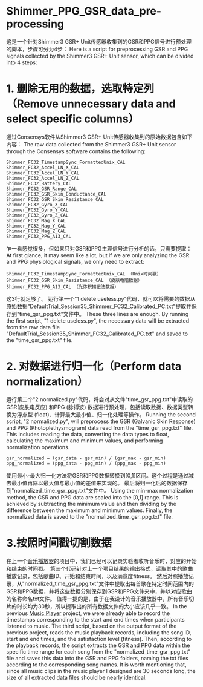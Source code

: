 # Shimmer_PPG_GSR_data_pre-processing
这是一个针对Shimmer3 GSR+ Unit传感器收集到的GSR和PPG信号进行预处理的脚本，步骤可分为4步：
Here is a script for preprocessing GSR and PPG signals collected by the Shimmer3 GSR+ Unit sensor, which can be divided into 4 steps:

# 1. 删除无用的数据，选取特定列（Remove unnecessary data and select specific columns）
通过Consensys软件从Shimmer3 GSR+ Unit传感器收集到的原始数据包含如下内容：
The raw data collected from the Shimmer3 GSR+ Unit sensor through the Consensys software contains the following:
```
Shimmer_FC32_TimestampSync_FormattedUnix_CAL
Shimmer_FC32_Accel_LN_X_CAL
Shimmer_FC32_Accel_LN_Y_CAL
Shimmer_FC32_Accel_LN_Z_CAL
Shimmer_FC32_Battery_CAL
Shimmer_FC32_GSR_Range_CAL
Shimmer_FC32_GSR_Skin_Conductance_CAL
Shimmer_FC32_GSR_Skin_Resistance_CAL
Shimmer_FC32_Gyro_X_CAL
Shimmer_FC32_Gyro_Y_CAL
Shimmer_FC32_Gyro_Z_CAL
Shimmer_FC32_Mag_X_CAL
Shimmer_FC32_Mag_Y_CAL
Shimmer_FC32_Mag_Z_CAL
Shimmer_FC32_PPG_A13_CAL	
```
乍一看感觉很多，但如果只对GSR和PPG生理信号进行分析的话，只需要提取：
At first glance, it may seem like a lot, but if we are only analyzing the GSR and PPG physiological signals, we only need to extract:
```
Shimmer_FC32_TimestampSync_FormattedUnix_CAL （Unix时间戳）
Shimmer_FC32_GSR_Skin_Resistance_CAL （皮肤电阻数据）
Shimmer_FC32_PPG_A13_CAL （光体积描记法数据）
```
这3行就足够了。
运行第一个"1 delete useless.py"代码，就可以将需要的数据从原始数据"DefaultTrial_Session35_Shimmer_FC32_Calibrated_PC.txt"提取并保存到"time_gsr_ppg.txt"文件中。
These three lines are enough.
By running the first script, "1 delete useless.py", the necessary data will be extracted from the raw data file "DefaultTrial_Session35_Shimmer_FC32_Calibrated_PC.txt" and saved to the "time_gsr_ppg.txt" file.

# 2. 对数据进行归一化（Perform data normalization）
运行第二个"2 normalized.py"代码，将会对从文件"time_gsr_ppg.txt"中读取的 GSR(皮肤电反应) 和PPG (脉搏波) 数据进行预处理，包括读取数据、数据类型转换为浮点型 (float)、计算最大最小值、归一化处理等操作。
Running the second script, "2 normalized.py", will preprocess the GSR (Galvanic Skin Response) and PPG (Photoplethysmogram) data read from the "time_gsr_ppg.txt" file. This includes reading the data, converting the data types to float, calculating the maximum and minimum values, and performing normalization operations.
```
gsr_normalized = (gsr_data - gsr_min) / (gsr_max - gsr_min)
ppg_normalized = (ppg_data - ppg_min) / (ppg_max - ppg_min)
```
使用最小-最大归一化方法将GSR和PPG数据转换到[0,1]区间。这个过程是通过减去最小值再除以最大值与最小值的差值来实现的。
最后将归一化后的数据保存到"normalized_time_gsr_ppg.txt"文件中。
Using the min-max normalization method, the GSR and PPG data are scaled into the [0,1] range. This is achieved by subtracting the minimum value and then dividing by the difference between the maximum and minimum values.
Finally, the normalized data is saved to the "normalized_time_gsr_ppg.txt" file.

# 3.按照时间戳切割数据
在上一个[音乐播放器](https://github.com/motortor/Music-Player-with-Rating-Functionality)的项目中，我们已经可以记录实验者收听音乐时，对应的开始和结束的时间戳。
第三个代码针对上一个项目结果的输出格式，读取其中的歌曲播放记录，包括歌曲ID、开始和结束时间，以及满意度fitness。
然后对照播放记录，从"normalized_time_gsr_ppg.txt"文件中提取出每首歌在特定时间范围内的GSR和PPG数据，并将这些数据分别保存到GSR和PPG文件夹中，并以对应歌曲的名称命名txt文件。
值得一提的是，由于在我设计的音乐播放器中，所有音乐切片的时长均为30秒，所以提取出的所有数据文件的大小应该几乎一致。
In the previous [Music Player](https://github.com/motortor/Music-Player-with-Rating-Functionality) project, we were already able to record the timestamps corresponding to the start and end times when participants listened to music.
The third script, based on the output format of the previous project, reads the music playback records, including the song ID, start and end times, and the satisfaction level (fitness). 
Then, according to the playback records, the script extracts the GSR and PPG data within the specific time range for each song from the "normalized_time_gsr_ppg.txt" file and saves this data into the GSR and PPG folders, naming the txt files according to the corresponding song names.
It is worth mentioning that, since all music clips in the music player I designed are 30 seconds long, the size of all extracted data files should be nearly identical.
